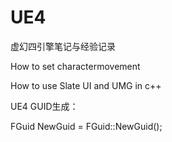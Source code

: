 # UE4

虚幻四引擎笔记与经验记录


How to set charactermovement


How to use Slate UI and UMG in c++






UE4 GUID生成：


FGuid NewGuid = FGuid::NewGuid();



